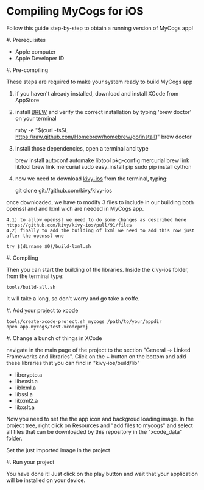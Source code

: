 Compiling MyCogs for iOS
======

Follow this guide step-by-step to obtain a running version of MyCogs app!

#. Prerequisites

* Apple computer
* Apple Developer ID

#. Pre-compiling

These steps are required to make your system ready to build MyCogs app

1) if you haven't already installed, download and install XCode from AppStore

2) install [BREW](http://brew.sh) and verify the correct installation by typing 'brew doctor' on your terminal

    ruby -e "$(curl -fsSL https://raw.github.com/Homebrew/homebrew/go/install)"
    brew doctor
    
3) install those dependencies, open a terminal and type
    
    brew install autoconf automake libtool pkg-config mercurial
    brew link libtool
    brew link mercurial
    sudo easy_install pip
    sudo pip install cython
    
4) now we need to download [kivy-ios](https://github.com/kivy/kivy-ios) from the terminal, typing:

    git clone git://github.com/kivy/kivy-ios
    
  once downloaded, we have to modify 3 files to include in our building both openssl and and lxml wich are needed in MyCogs app. 

    4.1) to allow openssl we need to do some changes as described here https://github.com/kivy/kivy-ios/pull/91/files
    4.2) finally to add the building of lxml we need to add this row just after the openssl one 
    
    try $(dirname $0)/build-lxml.sh
    
#. Compiling
    
Then you can start the building of the libraries. Inside the kivy-ios folder, from the terminal type:

    tools/build-all.sh
    
It will take a long, so don't worry and go take a coffe.

#. Add your project to xcode

    tools/create-xcode-project.sh mycogs /path/to/your/appdir
    open app-mycogs/test.xcodeproj
    
#. Change a bunch of things in XCode

navigate in the main page of the project to the section "General -> Linked Frameworks and libraries".
Click on the + button on the bottom and add these libraries that you can find in "kivy-ios/build/lib"

* libcrypto.a
* libexslt.a
* liblxml.a
* libssl.a
* libxml2.a
* libxslt.a

Now you need to set the the app icon and backgroud loading image. In the project tree, right click on Resources and "add files to mycogs" and select all files that can be downloaded by this repository in the "xcode_data" folder.

Set the just imported image in the project

#. Run your project

You have done it! Just click on the play button and wait that your application will be installed on your device.
    
    
    

    
    
    




